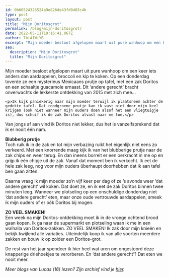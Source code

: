 ```yaml
---
id: 0b60524326524a9e826de43fd0403c4b
type: post
layout: post
title: "Mijn Doritosgrot"
permalink: /blog/mijn-doritosgrot/
date: 2022-05-11T19:16:41.067Z
author: 7biA1WiYB
excerpt: "Mijn moeder besloot afgelopen maart uit pure wanhoop om een keer iets anders dan aardappelen, broccoli en kip te koken. Op een donderdag toverde ze een mysterieus Mexicaans prutje op tafel, met een zak Doritos en een schaaltje guacamole ernaast. Dit ‘andere gerecht’ bracht onverwachts de lekkerste ontdekking van 2015 met zich mee…  "
seo:
  description: "Mijn Doritosgrot"
  title: "Mijn Doritosgrot"
---
```

Mijn moeder besloot afgelopen maart uit pure wanhoop om een keer iets anders dan aardappelen, broccoli en kip te koken. Op een donderdag toverde ze een mysterieus Mexicaans prutje op tafel, met een zak Doritos en een schaaltje guacamole ernaast. Dit ‘andere gerecht’ bracht onverwachts de lekkerste ontdekking van 2015 met zich mee…  

    <p>Ik kijk paniekerig naar mijn moeder terwijl ik plaatsneem achter de gedekte tafel. Dat roodgroene prutje kan ik vast niet door mijn keel krijgen (ook niet wanneer mijn ouders doen alsof het een vliegtuigje is), dus schuif ik de zak Doritos alvast naar me toe.</p>
<p>Van jongs af aan vind ik Doritos niet lekker, dus het is vanzelfsprekend dat ik er nooit één nam.</p>
<p><strong>Blubberig prutje</strong><br>Toch ruik ik in de zak en tot mijn verbazing ruikt het eigenlijk niet eens zo verkeerd. Met een knorrende maag kijk ik van het blubberige prutje naar de zak chips en weer terug. En dan ineens borrelt er een oerkracht in me op en grijp ik één chipje uit de zak. Vanaf dat moment ben ik verkocht. Ik eet de hele zak leeg, nog voor mijn ouders überhaupt doorhebben dat ik aan tafel ben gaan zitten.</p>
<p>Daarna vraag ik mijn moeder zo’n vijf keer per dag of ze ’s avonds weer ‘dat andere gerecht’ wil koken. Dat doet ze, en ik eet de zak Doritos binnen twee minuten leeg. Wanneer we plotseling op een onschuldige donderdag niet ‘dat andere gerecht’ eten, maar onze oude vertrouwde aardappelen, smeek ik mijn ouders of er óók Doritos bij mogen.</p>
<p><strong>ZO VEEL SMAKEN!</strong><br>Een week na mijn Doritos-ontdekking moet ik in de vroege ochtend brood gaan kopen. Ik ga naar de supermarkt en plotseling waan ik me in een walhalla van Doritos-zakken. ZO VEEL SMAKEN! Ik zak door mijn knieën en bekijk kwijlend alle variaties. Uiteindelijk koop ik van alle soorten meerdere zakken en bouw ik op zolder een Doritos-grot.</p>
<p>De rest van het jaar spendeer ik hier heel wat uren om ongestoord deze knapperige driehoekjes te verorberen. En ‘dat andere gerecht’? Dat eten we nooit meer.</p>
<p><em>Meer blogs van Lucas (16) lezen? Zijn archief vind je <a href="https://original.sevendays.nl/users/lucas-versteeg">hier</a>.</em></p>  
